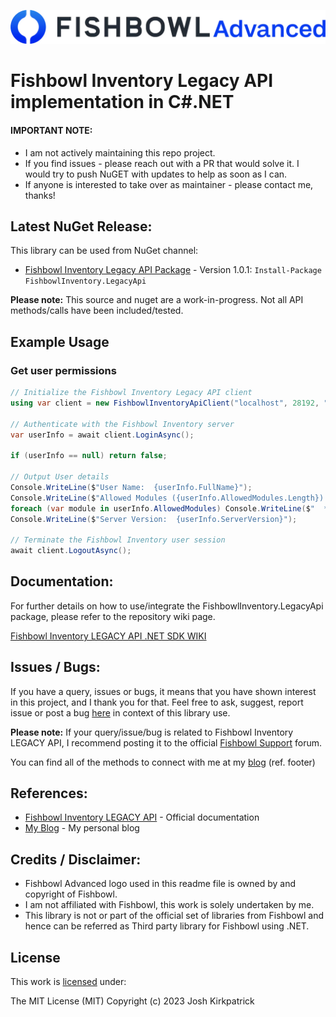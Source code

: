 ![Fishbowl](https://raw.githubusercontent.com/Kirkpajl/FishbowlInventory.LegacyApi/master/fishbowl-logo.png "Fishbowl")
# Fishbowl Inventory Legacy API implementation in C#.NET

#### IMPORTANT NOTE:
* I am not actively maintaining this repo project.
* If you find issues - please reach out with a PR that would solve it. I would try to push NuGET with updates to help as soon as I can.
* If anyone is interested to take over as maintainer - please contact me, thanks!

## Latest NuGet Release:
This library can be used from NuGet channel:

* [Fishbowl Inventory Legacy API Package](https://www.nuget.org/packages/FishbowlInventory.LegacyApi/) - Version 1.0.1: `Install-Package FishbowlInventory.LegacyApi`

**Please note:** This source and nuget are a work-in-progress.  Not all API methods/calls have been included/tested.

## Example Usage

### Get user permissions

```C#
// Initialize the Fishbowl Inventory Legacy API client
using var client = new FishbowlInventoryApiClient("localhost", 28192, "Legacy API Test Client", "Tests the legacy API endpoints", 1234, "admin", "admin");

// Authenticate with the Fishbowl Inventory server
var userInfo = await client.LoginAsync();

if (userInfo == null) return false;

// Output User details
Console.WriteLine($"User Name:  {userInfo.FullName}");
Console.WriteLine($"Allowed Modules ({userInfo.AllowedModules.Length}):");
foreach (var module in userInfo.AllowedModules) Console.WriteLine($"  * {module}");
Console.WriteLine($"Server Version:  {userInfo.ServerVersion}");

// Terminate the Fishbowl Inventory user session
await client.LogoutAsync();
```

## Documentation:
For further details on how to use/integrate the FishbowlInventory.LegacyApi package, please refer to the repository wiki page.

[Fishbowl Inventory LEGACY API .NET SDK WIKI](https://github.com/Kirkpajl/FishbowlInventory.LegacyApi/wiki)

## Issues / Bugs:
If you have a query, issues or bugs, it means that you have shown interest in this project, and I thank you for that.
Feel free to ask, suggest, report issue or post a bug [here](https://github.com/Kirkpajl/FishbowlInventory.LegacyApi/issues) in context of this library use.

**Please note:** If your query/issue/bug is related to Fishbowl Inventory LEGACY API, I recommend posting it to the official [Fishbowl Support](https://help.fishbowlinventory.com/s/) forum.

You can find all of the methods to connect with me at my [blog](https://joshuakirkpatrick.com/contact) (ref. footer)

## References:

* [Fishbowl Inventory LEGACY API](https://help.fishbowlinventory.com/s/article/Fishbowl-API) - Official documentation
* [My Blog](https://joshuakirkpatrick.com/) - My personal blog

## Credits / Disclaimer:

* Fishbowl Advanced logo used in this readme file is owned by and copyright of Fishbowl.
* I am not affiliated with Fishbowl, this work is solely undertaken by me.
* This library is not or part of the official set of libraries from Fishbowl and hence can be referred as Third party library for Fishbowl using .NET.

## License

This work is [licensed](https://github.com/Kirkpajl/FishbowlInventory.LegacyApi/blob/master/LICENSE) under:

The MIT License (MIT)
Copyright (c) 2023 Josh Kirkpatrick